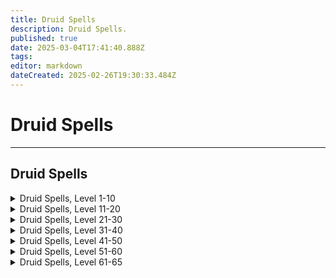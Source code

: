 ```yaml
---
title: Druid Spells
description: Druid Spells.
published: true
date: 2025-03-04T17:41:40.888Z
tags: 
editor: markdown
dateCreated: 2025-02-26T19:30:33.484Z
---
```


# Druid Spells

---

## Druid Spells
<details>
	<summary> Druid Spells, Level 1-10 </summary>

|Spell Name|Level|
|---|---|
|<a href="https://www.thjdi.cc/spell/93" target="_blank">Burst of Flame</a>|1|
|<a href="https://www.thjdi.cc/spell/237" target="_blank">Dance of the Fireflies</a>|1|
|<a href="https://www.thjdi.cc/spell/224" target="_blank">Endure Fire</a>|1|
|<a href="https://www.thjdi.cc/spell/239" target="_blank">Flame Lick</a>|1|
|<a href="https://www.thjdi.cc/spell/240" target="_blank">Lull Animal</a>|1|
|<a href="https://www.thjdi.cc/spell/200" target="_blank">Minor Healing</a>|1|
|<a href="https://www.thjdi.cc/spell/759" target="_blank">Mistwalker</a>|1|
|<a href="https://www.thjdi.cc/spell/241" target="_blank">Panic Animal</a>|1|
|<a href="https://www.thjdi.cc/spell/238" target="_blank">Sense Animals</a>|1|
|<a href="https://www.thjdi.cc/spell/26" target="_blank">Skin like Wood</a>|1|
|<a href="https://www.thjdi.cc/spell/242" target="_blank">Snare</a>|1|
|<a href="https://www.thjdi.cc/spell/2591" target="_blank">Tangling Weeds</a>|1|
|<a href="https://www.thjdi.cc/spell/249" target="_blank">Grasping Roots</a>|2|
|<a href="https://www.thjdi.cc/spell/248" target="_blank">Ward Summoned</a>|2|
|<a href="https://www.thjdi.cc/spell/92" target="_blank">Burst of Fire</a>|3|
|<a href="https://www.thjdi.cc/spell/253" target="_blank">Whirling Wind</a>|3|
|<a href="https://www.thjdi.cc/spell/247" target="_blank">Camouflage</a>|4|
|<a href="https://www.thjdi.cc/spell/213" target="_blank">Cure Disease</a>|4|
|<a href="https://www.thjdi.cc/spell/252" target="_blank">Invoke Lightning</a>|4|
|<a href="https://www.thjdi.cc/spell/203" target="_blank">Cure Poison</a>|5|
|<a href="https://www.thjdi.cc/spell/36" target="_blank">Gate</a>|5|
|<a href="https://www.thjdi.cc/spell/250" target="_blank">Harmony</a>|5|
|<a href="https://www.thjdi.cc/spell/86" target="_blank">Enduring Breath</a>|6|
|<a href="https://www.thjdi.cc/spell/254" target="_blank">Firefist</a>|6|
|<a href="https://www.thjdi.cc/spell/258" target="_blank">Treeform</a>|6|
|<a href="https://www.thjdi.cc/spell/256" target="_blank">Shield of Thistles</a>|7|
|<a href="https://www.thjdi.cc/spell/268" target="_blank">Strength of Earth</a>|7|
|<a href="https://www.thjdi.cc/spell/515" target="_blank">Thistlecoat</a>|7|
|<a href="https://www.thjdi.cc/spell/91" target="_blank">Ignite</a>|8|
|<a href="https://www.thjdi.cc/spell/255" target="_blank">Invisibility versus Animals</a>|8|
|<a href="https://www.thjdi.cc/spell/4056" target="_blank">Remove Minor Curse</a>|8|
|<a href="https://www.thjdi.cc/spell/225" target="_blank">Endure Cold</a>|9|
|<a href="https://www.thjdi.cc/spell/17" target="_blank">Light Healing</a>|9|
|<a href="https://www.thjdi.cc/spell/2511" target="_blank">Protection of Wood</a>|9|
|<a href="https://www.thjdi.cc/spell/257" target="_blank">Starshine</a>|9|
|<a href="https://www.thjdi.cc/spell/278" target="_blank">Spirit of Wolf</a>|10|
|<a href="https://www.thjdi.cc/spell/264" target="_blank">Stinging Swarm</a>|10|
|<a href="https://www.thjdi.cc/spell/211" target="_blank">Summon Drink</a>|10|

</details>

<details>
	<summary> Druid Spells, Level 11-20 </summary>

|Spell Name|Level|
|---|---|
|<a href="https://www.thjdi.cc/spell/234" target="_blank">Halo of Light</a>|11|
|<a href="https://www.thjdi.cc/spell/4261" target="_blank">Reebo's Lesser Augury</a>|11|
|<a href="https://www.thjdi.cc/spell/50" target="_blank">Summon Food</a>|11|
|<a href="https://www.thjdi.cc/spell/40971" target="_blank">Bind Affinity</a>|12|
|<a href="https://www.thjdi.cc/spell/35" target="_blank">Bind Affinity</a>|12|
|<a href="https://www.thjdi.cc/spell/262" target="_blank">Cascade of Hail</a>|12|
|<a href="https://www.thjdi.cc/spell/245" target="_blank">Befriend Animal</a>|13|
|<a href="https://www.thjdi.cc/spell/663" target="_blank">Expulse Summoned</a>|13|
|<a href="https://www.thjdi.cc/spell/80" target="_blank">See Invisible</a>|13|
|<a href="https://www.thjdi.cc/spell/261" target="_blank">Levitate</a>|14|
|<a href="https://www.thjdi.cc/spell/4285" target="_blank">Reebo's Lesser Cleansing</a>|14|
|<a href="https://www.thjdi.cc/spell/4273" target="_blank">Reebo's Lesser Exorcism</a>|14|
|<a href="https://www.thjdi.cc/spell/263" target="_blank">Skin like Rock</a>|14|
|<a href="https://www.thjdi.cc/spell/513" target="_blank">Calm Animal</a>|15|
|<a href="https://www.thjdi.cc/spell/530" target="_blank">Ring of Karana</a>|15|
|<a href="https://www.thjdi.cc/spell/2021" target="_blank">Ring of Surefall Glade</a>|15|
|<a href="https://www.thjdi.cc/spell/514" target="_blank">Terrorize Animal</a>|15|
|<a href="https://www.thjdi.cc/spell/419" target="_blank">Careless Lightning</a>|16|
|<a href="https://www.thjdi.cc/spell/520" target="_blank">Dizzying Wind</a>|16|
|<a href="https://www.thjdi.cc/spell/532" target="_blank">Ring of Butcher</a>|16|
|<a href="https://www.thjdi.cc/spell/516" target="_blank">Barbcoat</a>|17|
|<a href="https://www.thjdi.cc/spell/531" target="_blank">Ring of Commons</a>|17|
|<a href="https://www.thjdi.cc/spell/533" target="_blank">Ring of Toxxulia</a>|17|
|<a href="https://www.thjdi.cc/spell/273" target="_blank">Shield of Barbs</a>|17|
|<a href="https://www.thjdi.cc/spell/3583" target="_blank">Tiny Companion</a>|17|
|<a href="https://www.thjdi.cc/spell/48" target="_blank">Cancel Magic</a>|18|
|<a href="https://www.thjdi.cc/spell/139" target="_blank">Feral Spirit</a>|18|
|<a href="https://www.thjdi.cc/spell/2183" target="_blank">Lesser Succor</a>|18|
|<a href="https://www.thjdi.cc/spell/2417" target="_blank">Ring of Grimling</a>|18|
|<a href="https://www.thjdi.cc/spell/34" target="_blank">Superior Camouflage</a>|18|
|<a href="https://www.thjdi.cc/spell/226" target="_blank">Endure Disease</a>|19|
|<a href="https://www.thjdi.cc/spell/227" target="_blank">Endure Poison</a>|19|
|<a href="https://www.thjdi.cc/spell/12" target="_blank">Healing</a>|19|
|<a href="https://www.thjdi.cc/spell/2512" target="_blank">Protection of Rock</a>|19|
|<a href="https://www.thjdi.cc/spell/2433" target="_blank">Ring of the Nexus</a>|19|
|<a href="https://www.thjdi.cc/spell/9957" target="_blank">Circle of Blightfire Moors</a>|20|
|<a href="https://www.thjdi.cc/spell/27779" target="_blank">Primary Anchor Ring</a>|20|
|<a href="https://www.thjdi.cc/spell/60" target="_blank">Resist Fire</a>|20|
|<a href="https://www.thjdi.cc/spell/9958" target="_blank">Ring of Blightfire Moors</a>|20|
|<a href="https://www.thjdi.cc/spell/535" target="_blank">Ring of Ro</a>|20|
|<a href="https://www.thjdi.cc/spell/3794" target="_blank">Ring of Stonebrunt</a>|20|
|<a href="https://www.thjdi.cc/spell/27782" target="_blank">Secondary Anchor Ring</a>|20|
|<a href="https://www.thjdi.cc/spell/425" target="_blank">Wolf Form</a>|20|
|<a href="https://www.thjdi.cc/spell/9956" target="_blank">Zephyr: Blightfire Moors</a>|20|

</details>

<details>
	<summary> Druid Spells, Level 21-30 </summary>

|Spell Name|Level|
|---|---|
|<a href="https://www.thjdi.cc/spell/76" target="_blank">Ensnaring Roots</a>|21|
|<a href="https://www.thjdi.cc/spell/4262" target="_blank">Reebo's Augury</a>|21|
|<a href="https://www.thjdi.cc/spell/537" target="_blank">Ring of Steamfont</a>|21|
|<a href="https://www.thjdi.cc/spell/220" target="_blank">Spirit of Cheetah</a>|21|
|<a href="https://www.thjdi.cc/spell/405" target="_blank">Tremor</a>|21|
|<a href="https://www.thjdi.cc/spell/27" target="_blank">Pogonip</a>|22|
|<a href="https://www.thjdi.cc/spell/536" target="_blank">Ring of Feerrott</a>|22|
|<a href="https://www.thjdi.cc/spell/534" target="_blank">Ring of Lavastorm</a>|22|
|<a href="https://www.thjdi.cc/spell/143" target="_blank">Sunbeam</a>|22|
|<a href="https://www.thjdi.cc/spell/260" target="_blank">Charm Animals</a>|23|
|<a href="https://www.thjdi.cc/spell/115" target="_blank">Dismiss Summoned</a>|23|
|<a href="https://www.thjdi.cc/spell/4057" target="_blank">Remove Lesser Curse</a>|23|
|<a href="https://www.thjdi.cc/spell/2422" target="_blank">Ring of Twilight</a>|23|
|<a href="https://www.thjdi.cc/spell/99" target="_blank">Creeping Crud</a>|24|
|<a href="https://www.thjdi.cc/spell/4286" target="_blank">Reebo's Cleansing</a>|24|
|<a href="https://www.thjdi.cc/spell/4274" target="_blank">Reebo's Exorcism</a>|24|
|<a href="https://www.thjdi.cc/spell/1326" target="_blank">Ring of the Combines</a>|24|
|<a href="https://www.thjdi.cc/spell/421" target="_blank">Skin like Steel</a>|24|
|<a href="https://www.thjdi.cc/spell/553" target="_blank">Circle of Butcher</a>|25|
|<a href="https://www.thjdi.cc/spell/550" target="_blank">Circle of Karana</a>|25|
|<a href="https://www.thjdi.cc/spell/552" target="_blank">Circle of Toxxulia</a>|25|
|<a href="https://www.thjdi.cc/spell/78" target="_blank">Immolate</a>|25|
|<a href="https://www.thjdi.cc/spell/3182" target="_blank">Ring of Knowledge</a>|25|
|<a href="https://www.thjdi.cc/spell/538" target="_blank">Ring of Misty</a>|25|
|<a href="https://www.thjdi.cc/spell/2020" target="_blank">Circle of Surefall Glade</a>|26|
|<a href="https://www.thjdi.cc/spell/2432" target="_blank">Circle of the Nexus</a>|26|
|<a href="https://www.thjdi.cc/spell/512" target="_blank">Ensnare</a>|26|
|<a href="https://www.thjdi.cc/spell/424" target="_blank">Scale of Wolf</a>|26|
|<a href="https://www.thjdi.cc/spell/607" target="_blank">Succor: East</a>|26|
|<a href="https://www.thjdi.cc/spell/517" target="_blank">Bramblecoat</a>|27|
|<a href="https://www.thjdi.cc/spell/551" target="_blank">Circle of Commons</a>|27|
|<a href="https://www.thjdi.cc/spell/2513" target="_blank">Protection of Steel</a>|27|
|<a href="https://www.thjdi.cc/spell/129" target="_blank">Shield of Brambles</a>|27|
|<a href="https://www.thjdi.cc/spell/753" target="_blank">Beguile Plants</a>|28|
|<a href="https://www.thjdi.cc/spell/3792" target="_blank">Circle of Stonebrunt</a>|28|
|<a href="https://www.thjdi.cc/spell/217" target="_blank">Combust</a>|28|
|<a href="https://www.thjdi.cc/spell/96" target="_blank">Counteract Disease</a>|28|
|<a href="https://www.thjdi.cc/spell/95" target="_blank">Counteract Poison</a>|28|
|<a href="https://www.thjdi.cc/spell/2419" target="_blank">Circle of Grimling</a>|29|
|<a href="https://www.thjdi.cc/spell/15" target="_blank">Greater Healing</a>|29|
|<a href="https://www.thjdi.cc/spell/3601" target="_blank">Harmony of Nature</a>|29|
|<a href="https://www.thjdi.cc/spell/1888" target="_blank">Imbue Emerald</a>|29|
|<a href="https://www.thjdi.cc/spell/1800" target="_blank">Imbue Plains Pebble</a>|29|
|<a href="https://www.thjdi.cc/spell/3998" target="_blank">Mass Imbue Emerald</a>|29|
|<a href="https://www.thjdi.cc/spell/4004" target="_blank">Mass Imbue Plains Pebble</a>|29|
|<a href="https://www.thjdi.cc/spell/2427" target="_blank">Ring of Dawnshroud</a>|29|
|<a href="https://www.thjdi.cc/spell/554" target="_blank">Circle of Lavastorm</a>|30|
|<a href="https://www.thjdi.cc/spell/1439" target="_blank">Fury of Air</a>|30|
|<a href="https://www.thjdi.cc/spell/426" target="_blank">Greater Wolf Form</a>|30|
|<a href="https://www.thjdi.cc/spell/61" target="_blank">Resist Cold</a>|30|
|<a href="https://www.thjdi.cc/spell/4054" target="_blank">Spirit of the Shrew</a>|30|

</details>

<details>
	<summary> Druid Spells, Level 31-40 </summary>

|Spell Name|Level|
|---|---|
|<a href="https://www.thjdi.cc/spell/557" target="_blank">Circle of Steamfont</a>|31|
|<a href="https://www.thjdi.cc/spell/406" target="_blank">Earthquake</a>|31|
|<a href="https://www.thjdi.cc/spell/418" target="_blank">Lightning Strike</a>|31|
|<a href="https://www.thjdi.cc/spell/4263" target="_blank">Reebo's Greater Augury</a>|31|
|<a href="https://www.thjdi.cc/spell/1433" target="_blank">Ring of Iceclad</a>|31|
|<a href="https://www.thjdi.cc/spell/556" target="_blank">Circle of Feerrott</a>|32|
|<a href="https://www.thjdi.cc/spell/1434" target="_blank">Circle of Iceclad</a>|32|
|<a href="https://www.thjdi.cc/spell/555" target="_blank">Circle of Ro</a>|32|
|<a href="https://www.thjdi.cc/spell/259" target="_blank">Drones of Doom</a>|32|
|<a href="https://www.thjdi.cc/spell/608" target="_blank">Succor: Butcher</a>|32|
|<a href="https://www.thjdi.cc/spell/25898" target="_blank">Zephyr: Nexus</a>|32|
|<a href="https://www.thjdi.cc/spell/25904" target="_blank">Zephyr: Toxxulia</a>|32|
|<a href="https://www.thjdi.cc/spell/141" target="_blank">Beguile Animals</a>|33|
|<a href="https://www.thjdi.cc/spell/1517" target="_blank">Circle of the Combines</a>|33|
|<a href="https://www.thjdi.cc/spell/2424" target="_blank">Circle of Twilight</a>|33|
|<a href="https://www.thjdi.cc/spell/664" target="_blank">Expel Summoned</a>|33|
|<a href="https://www.thjdi.cc/spell/2029" target="_blank">Ring of Great Divide</a>|33|
|<a href="https://www.thjdi.cc/spell/25689" target="_blank">Zephyr: Butcherblock</a>|33|
|<a href="https://www.thjdi.cc/spell/25698" target="_blank">Zephyr: Iceclad</a>|33|
|<a href="https://www.thjdi.cc/spell/228" target="_blank">Endure Magic</a>|34|
|<a href="https://www.thjdi.cc/spell/4287" target="_blank">Reebo's Greater Cleansing</a>|34|
|<a href="https://www.thjdi.cc/spell/4275" target="_blank">Reebo's Greater Exorcism</a>|34|
|<a href="https://www.thjdi.cc/spell/144" target="_blank">Regeneration</a>|34|
|<a href="https://www.thjdi.cc/spell/429" target="_blank">Strength of Stone</a>|34|
|<a href="https://www.thjdi.cc/spell/25899" target="_blank">Zephyr: Karana</a>|34|
|<a href="https://www.thjdi.cc/spell/4055" target="_blank">Pack Shrew</a>|35|
|<a href="https://www.thjdi.cc/spell/169" target="_blank">Pack Spirit</a>|35|
|<a href="https://www.thjdi.cc/spell/27781" target="_blank">Primary Anchor Circle</a>|35|
|<a href="https://www.thjdi.cc/spell/27784" target="_blank">Secondary Anchor Circle</a>|35|
|<a href="https://www.thjdi.cc/spell/428" target="_blank">Share Wolf Form</a>|35|
|<a href="https://www.thjdi.cc/spell/25690" target="_blank">Zephyr: Commonlands</a>|35|
|<a href="https://www.thjdi.cc/spell/25903" target="_blank">Zephyr: Stonebrunt</a>|35|
|<a href="https://www.thjdi.cc/spell/25900" target="_blank">Zephyr: Surefall Glade</a>|35|
|<a href="https://www.thjdi.cc/spell/558" target="_blank">Circle of Misty</a>|36|
|<a href="https://www.thjdi.cc/spell/490" target="_blank">Enveloping Roots</a>|36|
|<a href="https://www.thjdi.cc/spell/2030" target="_blank">Ring of Wakening Lands</a>|36|
|<a href="https://www.thjdi.cc/spell/422" target="_blank">Skin like Diamond</a>|36|
|<a href="https://www.thjdi.cc/spell/3580" target="_blank">Spirit of Ash</a>|36|
|<a href="https://www.thjdi.cc/spell/28" target="_blank">Avalanche</a>|37|
|<a href="https://www.thjdi.cc/spell/2429" target="_blank">Circle of Dawnshroud</a>|37|
|<a href="https://www.thjdi.cc/spell/1437" target="_blank">Ro's Fiery Sundering</a>|37|
|<a href="https://www.thjdi.cc/spell/432" target="_blank">Shield of Spikes</a>|37|
|<a href="https://www.thjdi.cc/spell/518" target="_blank">Spikecoat</a>|37|
|<a href="https://www.thjdi.cc/spell/1737" target="_blank">Wind of the South</a>|37|
|<a href="https://www.thjdi.cc/spell/1438" target="_blank">Circle of Great Divide</a>|38|
|<a href="https://www.thjdi.cc/spell/3184" target="_blank">Circle of Knowledge</a>|38|
|<a href="https://www.thjdi.cc/spell/57" target="_blank">Firestrike</a>|38|
|<a href="https://www.thjdi.cc/spell/2946" target="_blank">Remove Curse</a>|38|
|<a href="https://www.thjdi.cc/spell/609" target="_blank">Succor: Ro</a>|38|
|<a href="https://www.thjdi.cc/spell/25697" target="_blank">Zephyr: Grimling</a>|38|
|<a href="https://www.thjdi.cc/spell/6873" target="_blank">Nature's Renewal</a>|39|
|<a href="https://www.thjdi.cc/spell/137" target="_blank">Pack Regeneration</a>|39|
|<a href="https://www.thjdi.cc/spell/2514" target="_blank">Protection of Diamond</a>|39|
|<a href="https://www.thjdi.cc/spell/2031" target="_blank">Ring of Cobalt Scar</a>|39|
|<a href="https://www.thjdi.cc/spell/1736" target="_blank">Wind of the North</a>|39|
|<a href="https://www.thjdi.cc/spell/25695" target="_blank">Zephyr: Feerrott</a>|39|
|<a href="https://www.thjdi.cc/spell/25902" target="_blank">Zephyr: Steamfont</a>|39|
|<a href="https://www.thjdi.cc/spell/1398" target="_blank">Circle of Wakening Lands</a>|40|
|<a href="https://www.thjdi.cc/spell/665" target="_blank">Drifting Death</a>|40|
|<a href="https://www.thjdi.cc/spell/427" target="_blank">Form of the Great Wolf</a>|40|
|<a href="https://www.thjdi.cc/spell/27757" target="_blank">Primary Anchor Push</a>|40|
|<a href="https://www.thjdi.cc/spell/27758" target="_blank">Secondary Anchor Push</a>|40|
|<a href="https://www.thjdi.cc/spell/25694" target="_blank">Zephyr: Combines</a>|40|
|<a href="https://www.thjdi.cc/spell/27780" target="_blank">Zephyr: Primary Anchor</a>|40|
|<a href="https://www.thjdi.cc/spell/25901" target="_blank">Zephyr: Ro</a>|40|
|<a href="https://www.thjdi.cc/spell/27783" target="_blank">Zephyr: Secondary Anchor</a>|40|

</details>

<details>
	<summary> Druid Spells, Level 41-50 </summary>

|Spell Name|Level|
|---|---|
|<a href="https://www.thjdi.cc/spell/140" target="_blank">Savage Spirit</a>|41|
|<a href="https://www.thjdi.cc/spell/610" target="_blank">Succor: Lavastorm</a>|41|
|<a href="https://www.thjdi.cc/spell/1285" target="_blank">Summon Companion</a>|41|
|<a href="https://www.thjdi.cc/spell/25905" target="_blank">Zephyr: Twilight</a>|41|
|<a href="https://www.thjdi.cc/spell/145" target="_blank">Chloroplast</a>|42|
|<a href="https://www.thjdi.cc/spell/1440" target="_blank">Circle of Cobalt Scar</a>|42|
|<a href="https://www.thjdi.cc/spell/1436" target="_blank">Fixation of Ro</a>|42|
|<a href="https://www.thjdi.cc/spell/25696" target="_blank">Zephyr: Great Divide</a>|42|
|<a href="https://www.thjdi.cc/spell/142" target="_blank">Allure of the Wild</a>|43|
|<a href="https://www.thjdi.cc/spell/116" target="_blank">Banish Summoned</a>|43|
|<a href="https://www.thjdi.cc/spell/1740" target="_blank">Dustdevil</a>|43|
|<a href="https://www.thjdi.cc/spell/49" target="_blank">Nullify Magic</a>|43|
|<a href="https://www.thjdi.cc/spell/25906" target="_blank">Zephyr: Wakening Lands</a>|43|
|<a href="https://www.thjdi.cc/spell/3834" target="_blank">Healing Water</a>|44|
|<a href="https://www.thjdi.cc/spell/63" target="_blank">Resist Disease</a>|44|
|<a href="https://www.thjdi.cc/spell/62" target="_blank">Resist Poison</a>|44|
|<a href="https://www.thjdi.cc/spell/430" target="_blank">Storm Strength</a>|44|
|<a href="https://www.thjdi.cc/spell/25693" target="_blank">Zephyr: Cobalt Scar</a>|44|
|<a href="https://www.thjdi.cc/spell/77" target="_blank">Engulfing Roots</a>|45|
|<a href="https://www.thjdi.cc/spell/138" target="_blank">Pack Chloroplast</a>|45|
|<a href="https://www.thjdi.cc/spell/3579" target="_blank">Share Form of the Great Wolf</a>|45|
|<a href="https://www.thjdi.cc/spell/25699" target="_blank">Zephyr: Misty</a>|45|
|<a href="https://www.thjdi.cc/spell/420" target="_blank">Lightning Blast</a>|46|
|<a href="https://www.thjdi.cc/spell/423" target="_blank">Skin like Nature</a>|46|
|<a href="https://www.thjdi.cc/spell/611" target="_blank">Succor: North</a>|46|
|<a href="https://www.thjdi.cc/spell/24773" target="_blank">Zephyr: Knowledge</a>|46|
|<a href="https://www.thjdi.cc/spell/29" target="_blank">Ice</a>|47|
|<a href="https://www.thjdi.cc/spell/356" target="_blank">Shield of Thorns</a>|47|
|<a href="https://www.thjdi.cc/spell/519" target="_blank">Thorncoat</a>|47|
|<a href="https://www.thjdi.cc/spell/433" target="_blank">Fire</a>|48|
|<a href="https://www.thjdi.cc/spell/1435" target="_blank">Improved Superior Camouflage</a>|48|
|<a href="https://www.thjdi.cc/spell/36852" target="_blank">People of the Forest</a>|48|
|<a href="https://www.thjdi.cc/spell/671" target="_blank">Starfire</a>|48|
|<a href="https://www.thjdi.cc/spell/1542" target="_blank">Upheaval</a>|48|
|<a href="https://www.thjdi.cc/spell/6876" target="_blank">Forest's Renewal</a>|49|
|<a href="https://www.thjdi.cc/spell/1727" target="_blank">Legacy of Spike</a>|49|
|<a href="https://www.thjdi.cc/spell/2515" target="_blank">Protection of Nature</a>|49|
|<a href="https://www.thjdi.cc/spell/64" target="_blank">Resist Magic</a>|49|
|<a href="https://www.thjdi.cc/spell/4104" target="_blank">Vengeance of the Wild</a>|49|
|<a href="https://www.thjdi.cc/spell/2881" target="_blank">Everlasting Breath</a>|50|
|<a href="https://www.thjdi.cc/spell/2894" target="_blank">Levitation</a>|50|
|<a href="https://www.thjdi.cc/spell/5571" target="_blank">Tangle</a>|50|

</details>

<details>
	<summary> Druid Spells, Level 51-60 </summary>

|Spell Name|Level|
|---|---|
|<a href="https://www.thjdi.cc/spell/1551" target="_blank">Circle of Winter</a>|51|
|<a href="https://www.thjdi.cc/spell/16228" target="_blank">Focus of Arcanum</a>|51|
|<a href="https://www.thjdi.cc/spell/1685" target="_blank">Muzzle of Mardu</a>|51|
|<a href="https://www.thjdi.cc/spell/1550" target="_blank">Repulse Animal</a>|51|
|<a href="https://www.thjdi.cc/spell/9" target="_blank">Superior Healing</a>|51|
|<a href="https://www.thjdi.cc/spell/1600" target="_blank">Breath of Ro</a>|52|
|<a href="https://www.thjdi.cc/spell/1553" target="_blank">Call of Karana</a>|52|
|<a href="https://www.thjdi.cc/spell/8965" target="_blank">Circle of Arcstone</a>|52|
|<a href="https://www.thjdi.cc/spell/1552" target="_blank">Circle of Summer</a>|52|
|<a href="https://www.thjdi.cc/spell/8235" target="_blank">Circle of Undershore</a>|52|
|<a href="https://www.thjdi.cc/spell/1566" target="_blank">Egress</a>|52|
|<a href="https://www.thjdi.cc/spell/4058" target="_blank">Feral Pack</a>|52|
|<a href="https://www.thjdi.cc/spell/2516" target="_blank">Foliage Shield</a>|52|
|<a href="https://www.thjdi.cc/spell/3693" target="_blank">Pure Blood</a>|52|
|<a href="https://www.thjdi.cc/spell/8967" target="_blank">Ring of Arcstone</a>|52|
|<a href="https://www.thjdi.cc/spell/5733" target="_blank">Ring of Barindu</a>|52|
|<a href="https://www.thjdi.cc/spell/4967" target="_blank">Ring of Natimbi</a>|52|
|<a href="https://www.thjdi.cc/spell/8237" target="_blank">Ring of Undershore</a>|52|
|<a href="https://www.thjdi.cc/spell/24771" target="_blank">Zephyr: Lavastorm</a>|52|
|<a href="https://www.thjdi.cc/spell/24775" target="_blank">Zephyr: Undershore</a>|52|
|<a href="https://www.thjdi.cc/spell/1555" target="_blank">Glamour of Tunare</a>|53|
|<a href="https://www.thjdi.cc/spell/6185" target="_blank">Ring of Bloodfields</a>|53|
|<a href="https://www.thjdi.cc/spell/1554" target="_blank">Spirit of Scale</a>|53|
|<a href="https://www.thjdi.cc/spell/1601" target="_blank">Winged Death</a>|53|
|<a href="https://www.thjdi.cc/spell/1602" target="_blank">Blizzard</a>|54|
|<a href="https://www.thjdi.cc/spell/4966" target="_blank">Circle of Natimbi</a>|54|
|<a href="https://www.thjdi.cc/spell/21400" target="_blank">Eradicate Curse</a>|54|
|<a href="https://www.thjdi.cc/spell/1562" target="_blank">Form of the Howler</a>|54|
|<a href="https://www.thjdi.cc/spell/1568" target="_blank">Regrowth</a>|54|
|<a href="https://www.thjdi.cc/spell/2880" target="_blank">Remove Greater Curse</a>|54|
|<a href="https://www.thjdi.cc/spell/11982" target="_blank">Ring of Buried Sea</a>|54|
|<a href="https://www.thjdi.cc/spell/1603" target="_blank">Scoriae</a>|54|
|<a href="https://www.thjdi.cc/spell/2517" target="_blank">Spirit of Eagle</a>|54|
|<a href="https://www.thjdi.cc/spell/1526" target="_blank">Annul Magic</a>|55|
|<a href="https://www.thjdi.cc/spell/8929" target="_blank">Aura of the Grove</a>|55|
|<a href="https://www.thjdi.cc/spell/1290" target="_blank">Chloroblast</a>|55|
|<a href="https://www.thjdi.cc/spell/5731" target="_blank">Circle of Barindu</a>|55|
|<a href="https://www.thjdi.cc/spell/6184" target="_blank">Circle of Bloodfields</a>|55|
|<a href="https://www.thjdi.cc/spell/1529" target="_blank">Exile Summoned</a>|55|
|<a href="https://www.thjdi.cc/spell/1605" target="_blank">Frost</a>|55|
|<a href="https://www.thjdi.cc/spell/1557" target="_blank">Girdle of Karana</a>|55|
|<a href="https://www.thjdi.cc/spell/1475" target="_blank">Nature Walker's Behest</a>|55|
|<a href="https://www.thjdi.cc/spell/1556" target="_blank">Tunare's Request</a>|55|
|<a href="https://www.thjdi.cc/spell/4105" target="_blank">Vengeance of Nature</a>|55|
|<a href="https://www.thjdi.cc/spell/1558" target="_blank">Bladecoat</a>|56|
|<a href="https://www.thjdi.cc/spell/1604" target="_blank">Breath of Karana</a>|56|
|<a href="https://www.thjdi.cc/spell/1719" target="_blank">Engorging Roots</a>|56|
|<a href="https://www.thjdi.cc/spell/2518" target="_blank">Ro's Smoldering Disjunction</a>|56|
|<a href="https://www.thjdi.cc/spell/1725" target="_blank">Wake of Karana</a>|56|
|<a href="https://www.thjdi.cc/spell/24776" target="_blank">Zephyr: Arcstone</a>|56|
|<a href="https://www.thjdi.cc/spell/25700" target="_blank">Zephyr: Natimbi</a>|56|
|<a href="https://www.thjdi.cc/spell/1767" target="_blank">Bonds of Tunare</a>|57|
|<a href="https://www.thjdi.cc/spell/6998" target="_blank">Instinctual Fear</a>|57|
|<a href="https://www.thjdi.cc/spell/1559" target="_blank">Natureskin</a>|57|
|<a href="https://www.thjdi.cc/spell/1567" target="_blank">Succor</a>|57|
|<a href="https://www.thjdi.cc/spell/25691" target="_blank">Zephyr: Barindu</a>|57|
|<a href="https://www.thjdi.cc/spell/25692" target="_blank">Zephyr: Bloodfields</a>|57|
|<a href="https://www.thjdi.cc/spell/24772" target="_blank">Zephyr: Dawnshroud</a>|57|
|<a href="https://www.thjdi.cc/spell/2519" target="_blank">Circle of Seasons</a>|58|
|<a href="https://www.thjdi.cc/spell/21399" target="_blank">Eradicate Disease</a>|58|
|<a href="https://www.thjdi.cc/spell/21398" target="_blank">Eradicate Poison</a>|58|
|<a href="https://www.thjdi.cc/spell/1606" target="_blank">Fist of Karana</a>|58|
|<a href="https://www.thjdi.cc/spell/1569" target="_blank">Regrowth of the Grove</a>|58|
|<a href="https://www.thjdi.cc/spell/1560" target="_blank">Shield of Blades</a>|58|
|<a href="https://www.thjdi.cc/spell/2179" target="_blank">Tunare's Renewal</a>|58|
|<a href="https://www.thjdi.cc/spell/11981" target="_blank">Circle of Buried Sea</a>|59|
|<a href="https://www.thjdi.cc/spell/4589" target="_blank">Incarnate Anew</a>|59|
|<a href="https://www.thjdi.cc/spell/1561" target="_blank">Legacy of Thorn</a>|59|
|<a href="https://www.thjdi.cc/spell/2188" target="_blank">Protection of the Cabbage</a>|59|
|<a href="https://www.thjdi.cc/spell/1564" target="_blank">Spirit of Oak</a>|59|
|<a href="https://www.thjdi.cc/spell/1607" target="_blank">Wildfire</a>|59|
|<a href="https://www.thjdi.cc/spell/2125" target="_blank">Ancient: Legacy of Blades</a>|60|
|<a href="https://www.thjdi.cc/spell/2126" target="_blank">Ancient: Starfire of Ro</a>|60|
|<a href="https://www.thjdi.cc/spell/1531" target="_blank">Banishment</a>|60|
|<a href="https://www.thjdi.cc/spell/9954" target="_blank">Circle of The Steppes</a>|60|
|<a href="https://www.thjdi.cc/spell/1608" target="_blank">Entrapping Roots</a>|60|
|<a href="https://www.thjdi.cc/spell/1563" target="_blank">Form of the Hunter</a>|60|
|<a href="https://www.thjdi.cc/spell/1565" target="_blank">Mask of the Hunter</a>|60|
|<a href="https://www.thjdi.cc/spell/2887" target="_blank">Mask of the Stalker</a>|60|
|<a href="https://www.thjdi.cc/spell/2877" target="_blank">Moonfire</a>|60|
|<a href="https://www.thjdi.cc/spell/2520" target="_blank">Nature's Recovery</a>|60|
|<a href="https://www.thjdi.cc/spell/1291" target="_blank">Nature's Touch</a>|60|
|<a href="https://www.thjdi.cc/spell/1442" target="_blank">Protection of the Glades</a>|60|
|<a href="https://www.thjdi.cc/spell/9955" target="_blank">Ring of The Steppes</a>|60|
|<a href="https://www.thjdi.cc/spell/41188" target="_blank">Teleport Guild Hall Anchor</a>|60|
|<a href="https://www.thjdi.cc/spell/33099" target="_blank">Teleport Guild Hall Anchor</a>|60|
|<a href="https://www.thjdi.cc/spell/9953" target="_blank">Zephyr: The Steppes</a>|60|

</details>

<details>
	<summary> Druid Spells, Level 61-65 </summary>

|Spell Name|Level|
|---|---|
|<a href="https://www.thjdi.cc/spell/3473" target="_blank">Catastrophe</a>|61|
|<a href="https://www.thjdi.cc/spell/3192" target="_blank">Earthen Roots</a>|61|
|<a href="https://www.thjdi.cc/spell/5572" target="_blank">Entangle</a>|61|
|<a href="https://www.thjdi.cc/spell/3435" target="_blank">Hand of Ro</a>|61|
|<a href="https://www.thjdi.cc/spell/6999" target="_blank">Instinctual Panic</a>|61|
|<a href="https://www.thjdi.cc/spell/6733" target="_blank">Mire Thorns</a>|61|
|<a href="https://www.thjdi.cc/spell/3433" target="_blank">Replenishment</a>|61|
|<a href="https://www.thjdi.cc/spell/3434" target="_blank">Storm's Fury</a>|61|
|<a href="https://www.thjdi.cc/spell/3436" target="_blank">Winter's Storm</a>|61|
|<a href="https://www.thjdi.cc/spell/3185" target="_blank">Flight of Eagles</a>|62|
|<a href="https://www.thjdi.cc/spell/3346" target="_blank">Imbue Storm</a>|62|
|<a href="https://www.thjdi.cc/spell/3437" target="_blank">Immolation of Ro</a>|62|
|<a href="https://www.thjdi.cc/spell/3438" target="_blank">Karana's Rage</a>|62|
|<a href="https://www.thjdi.cc/spell/3439" target="_blank">Nature's Might</a>|62|
|<a href="https://www.thjdi.cc/spell/6180" target="_blank">Ring of Slaughter</a>|62|
|<a href="https://www.thjdi.cc/spell/3440" target="_blank">Ro's Illumination</a>|62|
|<a href="https://www.thjdi.cc/spell/3441" target="_blank">Blessing of Replenishment</a>|63|
|<a href="https://www.thjdi.cc/spell/3445" target="_blank">Command of Tunare</a>|63|
|<a href="https://www.thjdi.cc/spell/3442" target="_blank">E`ci's Frosty Breath</a>|63|
|<a href="https://www.thjdi.cc/spell/3443" target="_blank">Nature's Infusion</a>|63|
|<a href="https://www.thjdi.cc/spell/3234" target="_blank">Protection of the Nine</a>|63|
|<a href="https://www.thjdi.cc/spell/3448" target="_blank">Shield of Bracken</a>|63|
|<a href="https://www.thjdi.cc/spell/3446" target="_blank">Swarming Death</a>|63|
|<a href="https://www.thjdi.cc/spell/3450" target="_blank">Brackencoat</a>|64|
|<a href="https://www.thjdi.cc/spell/6179" target="_blank">Circle of Slaughter</a>|64|
|<a href="https://www.thjdi.cc/spell/3232" target="_blank">Karana's Renewal</a>|64|
|<a href="https://www.thjdi.cc/spell/3444" target="_blank">Protection of Seasons</a>|64|
|<a href="https://www.thjdi.cc/spell/3447" target="_blank">Savage Roots</a>|64|
|<a href="https://www.thjdi.cc/spell/3449" target="_blank">Summer's Flame</a>|64|
|<a href="https://www.thjdi.cc/spell/4106" target="_blank">Vengeance of Tunare</a>|64|
|<a href="https://www.thjdi.cc/spell/11980" target="_blank">Zephyr: Buried Sea</a>|64|
|<a href="https://www.thjdi.cc/spell/4974" target="_blank">Ancient: Chaos Frost</a>|65|
|<a href="https://www.thjdi.cc/spell/3451" target="_blank">Blessing of the Nine</a>|65|
|<a href="https://www.thjdi.cc/spell/3238" target="_blank">Destroy Summoned</a>|65|
|<a href="https://www.thjdi.cc/spell/3295" target="_blank">Legacy of Bracken</a>|65|
|<a href="https://www.thjdi.cc/spell/3453" target="_blank">Mask of the Forest</a>|65|
|<a href="https://www.thjdi.cc/spell/8008" target="_blank">Skin of the Reptile</a>|65|
|<a href="https://www.thjdi.cc/spell/4885" target="_blank">Sylvan Embers</a>|65|
|<a href="https://www.thjdi.cc/spell/4884" target="_blank">Sylvan Fire</a>|65|
|<a href="https://www.thjdi.cc/spell/4883" target="_blank">Sylvan Infusion</a>|65|
|<a href="https://www.thjdi.cc/spell/3452" target="_blank">Winter's Frost</a>|65|

</details>